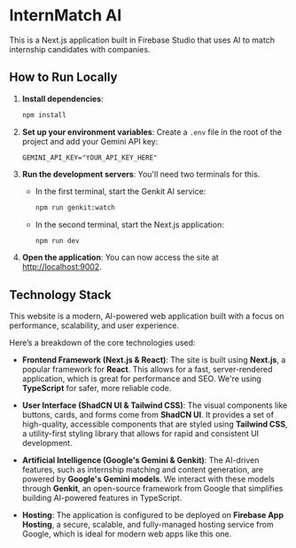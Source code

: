 # InternMatch AI

This is a Next.js application built in Firebase Studio that uses AI to match internship candidates with companies.

## How to Run Locally

1.  **Install dependencies**:
    ```bash
    npm install
    ```
2.  **Set up your environment variables**: Create a `.env` file in the root of the project and add your Gemini API key:
    ```
    GEMINI_API_KEY="YOUR_API_KEY_HERE"
    ```
3.  **Run the development servers**: You'll need two terminals for this.
    
    *   In the first terminal, start the Genkit AI service:
        ```bash
        npm run genkit:watch
        ```
    *   In the second terminal, start the Next.js application:
        ```bash
        npm run dev
        ```

4.  **Open the application**: You can now access the site at [http://localhost:9002](http://localhost:9002).


## Technology Stack

This website is a modern, AI-powered web application built with a focus on performance, scalability, and user experience.

Here’s a breakdown of the core technologies used:

*   **Frontend Framework (Next.js & React)**: The site is built using **Next.js**, a popular framework for **React**. This allows for a fast, server-rendered application, which is great for performance and SEO. We're using **TypeScript** for safer, more reliable code.

*   **User Interface (ShadCN UI & Tailwind CSS)**: The visual components like buttons, cards, and forms come from **ShadCN UI**. It provides a set of high-quality, accessible components that are styled using **Tailwind CSS**, a utility-first styling library that allows for rapid and consistent UI development.

*   **Artificial Intelligence (Google's Gemini & Genkit)**: The AI-driven features, such as internship matching and content generation, are powered by **Google's Gemini models**. We interact with these models through **Genkit**, an open-source framework from Google that simplifies building AI-powered features in TypeScript.

*   **Hosting**: The application is configured to be deployed on **Firebase App Hosting**, a secure, scalable, and fully-managed hosting service from Google, which is ideal for modern web apps like this one.
